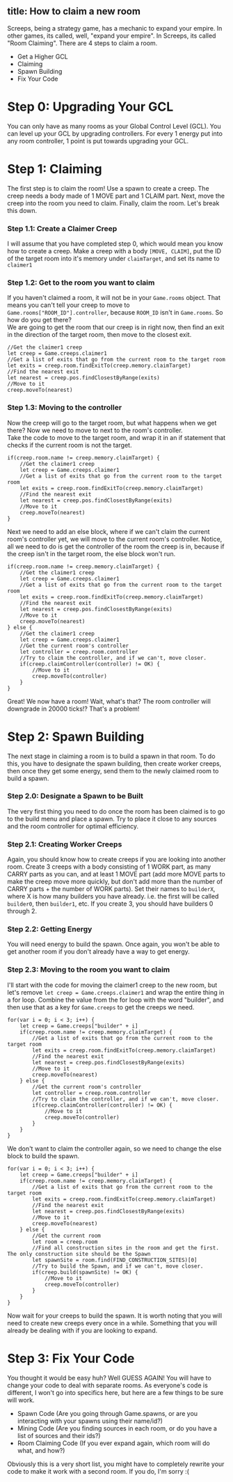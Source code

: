title: How to claim a new room
---

Screeps, being a strategy game, has a mechanic to expand your empire. In other games, its called, well, "expand your empire". In Screeps, its called "Room Claiming". There are 4 steps to claim a room.
* Get a Higher GCL
* Claiming
* Spawn Building
* Fix Your Code

# Step 0: Upgrading Your GCL
You can only have as many rooms as your Global Control Level (GCL). You can level up your GCL by upgrading controllers. For every 1 energy put into any room controller, 1 point is put towards upgrading your GCL.

# Step 1: Claiming
The first step is to claim the room! Use a spawn to create a creep. The creep needs a body made of 1 MOVE part and 1 CLAIM part. Next, move the creep into the room you need to claim. Finally, claim the room. Let's break this down.
### Step 1.1: Create a Claimer Creep
I will assume that you have completed step 0, which would mean you know how to create a creep. Make a creep with a body ```[MOVE, CLAIM]```, put the ID of the target room into it's memory under ```claimTarget```, and set its name to ```claimer1```

### Step 1.2: Get to the room you want to claim
If you haven't claimed a room, it will not be in your ```Game.rooms``` object. That means you can't tell your creep to move to ```Game.rooms["ROOM_ID"].controller```, because ```ROOM_ID``` isn't in ```Game.rooms```. So how do you get there?  
We are going to get the room that our creep is in right now, then find an exit in the direction of the target room, then move to the closest exit.

    //Get the claimer1 creep
    let creep = Game.creeps.claimer1
    //Get a list of exits that go from the current room to the target room
    let exits = creep.room.findExitTo(creep.memory.claimTarget)
    //Find the nearest exit
    let nearest = creep.pos.findClosestByRange(exits)
    //Move to it
    creep.moveTo(nearest)

### Step 1.3: Moving to the controller
Now the creep will go to the target room, but what happens when we get there? Now we need to move to next to the room's controller.  
Take the code to move to the target room, and wrap it in an if statement that checks if the current room is not the target.

    if(creep.room.name != creep.memory.claimTarget) {
        //Get the claimer1 creep
        let creep = Game.creeps.claimer1
        //Get a list of exits that go from the current room to the target room
        let exits = creep.room.findExitTo(creep.memory.claimTarget)
        //Find the nearest exit
        let nearest = creep.pos.findClosestByRange(exits)
        //Move to it
        creep.moveTo(nearest)
    }

Next we need to add an else block, where if we can't claim the current room's controller yet, we will move to the current room's controller. Notice, all we need to do is get the controller of the room the creep is in, because if the creep isn't in the target room, the else block won't run.

    if(creep.room.name != creep.memory.claimTarget) {
        //Get the claimer1 creep
        let creep = Game.creeps.claimer1
        //Get a list of exits that go from the current room to the target room
        let exits = creep.room.findExitTo(creep.memory.claimTarget)
        //Find the nearest exit
        let nearest = creep.pos.findClosestByRange(exits)
        //Move to it
        creep.moveTo(nearest)
    } else {
        //Get the claimer1 creep
        let creep = Game.creeps.claimer1
        //Get the current room's controller
        let controller = creep.room.controller
        //Try to claim the controller, and if we can't, move closer.
        if(creep.claimController(controller) != OK) {
            //Move to it
            creep.moveTo(controller)
        }
    }

Great! We now have a room! Wait, what's that? The room controller will downgrade in 20000 ticks!? That's a problem!

# Step 2: Spawn Building
The next stage in claiming a room is to build a spawn in that room. To do this, you have to designate the spawn building, then create worker creeps, then once they get some energy, send them to the newly claimed room to build a spawn.
### Step 2.0: Designate a Spawn to be Built
The very first thing you need to do once the room has been claimed is to go to the build menu and place a spawn. Try to place it close to any sources and the room controller for optimal efficiency.
### Step 2.1: Creating Worker Creeps
Again, you should know how to create creeps if you are looking into another room. Create 3 creeps with a body consisting of 1 WORK part, as many CARRY parts as you can, and at least 1 MOVE part (add more MOVE parts to make the creep move more quickly, but don't add more than the number of CARRY parts + the number of WORK parts). Set their names to ```builderX```, where X is how many builders you have already. i.e. the first will be called ```builder0```, then ```builder1```, etc. If you create 3, you should have builders 0 through 2.

### Step 2.2: Getting Energy
You will need energy to build the spawn. Once again, you won't be able to get another room if you don't already have a way to get energy.

### Step 2.3: Moving to the room you want to claim
I'll start with the code for moving the claimer1 creep to the new room, but let's remove ```let creep = Game.creeps.claimer1``` and wrap the entire thing in a for loop. Combine the value from the for loop with the word "builder", and then use that as a key for ```Game.creeps``` to get the creeps we need.

    for(var i = 0; i < 3; i++) {
        let creep = Game.creeps["builder" + i]
        if(creep.room.name != creep.memory.claimTarget) {
            //Get a list of exits that go from the current room to the target room
            let exits = creep.room.findExitTo(creep.memory.claimTarget)
            //Find the nearest exit
            let nearest = creep.pos.findClosestByRange(exits)
            //Move to it
            creep.moveTo(nearest)
        } else {
            //Get the current room's controller
            let controller = creep.room.controller
            //Try to claim the controller, and if we can't, move closer.
            if(creep.claimController(controller) != OK) {
                //Move to it
                creep.moveTo(controller)
            }
        }
    }

We don't want to claim the controller again, so we need to change the else block to build the spawn.

    for(var i = 0; i < 3; i++) {
        let creep = Game.creeps["builder" + i]
        if(creep.room.name != creep.memory.claimTarget) {
            //Get a list of exits that go from the current room to the target room
            let exits = creep.room.findExitTo(creep.memory.claimTarget)
            //Find the nearest exit
            let nearest = creep.pos.findClosestByRange(exits)
            //Move to it
            creep.moveTo(nearest)
        } else {
            //Get the current room
            let room = creep.room
            //Find all construction sites in the room and get the first. The only construction site should be the Spawn
            let spawnSite = room.find(FIND_CONSTRUCTION_SITES)[0]
            //Try to build the Spawn, and if we can't, move closer.
            if(creep.build(spawnSite) != OK) {
                //Move to it
                creep.moveTo(controller)
            }
        }
    }

Now wait for your creeps to build the spawn. It is worth noting that you will need to create new creeps every once in a while. Something that you will already be dealing with if you are looking to expand.

# Step 3: Fix Your Code
You thought it would be easy huh? Well GUESS AGAIN! You will have to change your code to deal with separate rooms. As everyone's code is different, I won't go into specifics here, but here are a few things to be sure will work.
* Spawn Code (Are you going through Game.spawns, or are you interacting with your spawns using their name/id?)
* Mining Code (Are you finding sources in each room, or do you have a list of sources and their ids?)
* Room Claiming Code (If you ever expand again, which room will do what, and how?)

Obviously this is a very short list, you might have to completely rewrite your code to make it work with a second room. If you do, I'm sorry :(
